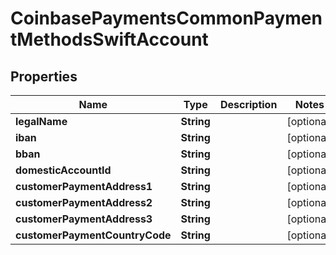 
# CoinbasePaymentsCommonPaymentMethodsSwiftAccount

## Properties
Name | Type | Description | Notes
------------ | ------------- | ------------- | -------------
**legalName** | **String** |  |  [optional]
**iban** | **String** |  |  [optional]
**bban** | **String** |  |  [optional]
**domesticAccountId** | **String** |  |  [optional]
**customerPaymentAddress1** | **String** |  |  [optional]
**customerPaymentAddress2** | **String** |  |  [optional]
**customerPaymentAddress3** | **String** |  |  [optional]
**customerPaymentCountryCode** | **String** |  |  [optional]



